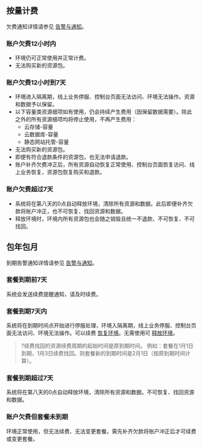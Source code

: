 ## 按量计费
欠费通知详情请参见 [告警与通知](https://cloud.tencent.com/document/product/876/39094)。

### 账户欠费12小时内
- 环境仍可正常使用并正常计费。
- 无法购买新的资源包。

### 账户欠费12小时到7天
- 环境进入隔离期，线上业务停服、控制台页面无法访问、环境无法操作。资源和数据予以保留。
- 以下容量类资源细项如有使用，仍会持续产生费用（因保留数据需要）。除此之外的所有资源细项均将停止使用，不再产生费用：
  - 云存储-容量
  - 云数据库-容量
  - 静态网站托管-容量
- 无法购买新的资源包。
- 即便有符合退款条件的资源包，也无法申请退款。
- 账户补齐欠费冲正后，所有资源自动恢复正常使用、控制台页面恢复访问、线上业务恢复，资源包恢复购买和退款。

### 账户欠费超过7天
- 系统将在第八天的0点自动释放环境，清除所有资源和数据。此后即便补齐欠款将账户冲正，也不可恢复、找回资源和数据。
- 释放环境时，环境内所有资源包也会随之销毁且统一不退款、不可恢复、不可找回。



## 包年包月

到期告警通知详情请参见 [告警与通知](https://cloud.tencent.com/document/product/876/39094)。

### 套餐到期前7天
系统会发送续费提醒通知，请及时续费。

### 套餐到期7天内
系统将在到期时间点开始进行停服处理，环境入隔离期，线上业务停服、控制台页面无法访问、环境无法操作。可以续费 [恢复环境](https://cloud.tencent.com/document/product/876/55798)。无需使用可 [释放环境](https://cloud.tencent.com/document/product/876/55799)。
>?续费找回的资源续费周期的起始时间是原到期时间。
>例如：套餐在1月1日到期，1月3日续费找回。则套餐新的到期时间是2月1日（按原到期时间计算）。

### 套餐到期超过7天
系统将在第八天的0点自动释放环境，清除所有资源和数据。不可恢复、找回资源和数据。
 
### 账户欠费但套餐未到期
环境正常使用，但无法续费、无法变更套餐。需先补齐欠款将账户冲正后才可续费或变更套餐。


